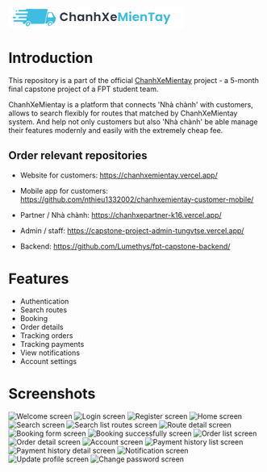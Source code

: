 ![image desc](./src/assets/logo.png)
# Introduction

This repository is a part of the official [ChanhXeMientay](https://chanhxemientay.vercel.app/) project - a 5-month final capstone project of a FPT student team.

ChanhXeMientay is a platform that connects 'Nhà chành' with customers, allows to search flexibly for routes that matched by ChanhXeMientay system. And help not only customers but also 'Nhà chành' be able manage their features modernly and easily with the extremely cheap fee.

## Order relevant repositories

- Website for customers: https://chanhxemientay.vercel.app/

- Mobile app for customers:
https://github.com/nthieu1332002/chanhxemientay-customer-mobile/

- Partner / Nhà chành: https://chanhxepartner-k16.vercel.app/

- Admin / staff: https://capstone-project-admin-tungvtse.vercel.app/

- Backend: https://github.com/Lumethys/fpt-capstone-backend/


# Features
   - Authentication
   - Search routes
   - Booking
   - Order details
   - Tracking orders
   - Tracking payments
   - View notifications
   - Account settings

# Screenshots
<p>
   <img src="https://res.cloudinary.com/dad0fircy/image/upload/v1705215581/capstone/cb484b5d-8e86-4314-a969-278d376da57f_wdbaqy.jpg" alt="Welcome screen" width="200">
   <img src="https://res.cloudinary.com/dad0fircy/image/upload/v1705216393/capstone/2_lntz6r.jpg" alt="Login screen" width="200">
   <img src="https://res.cloudinary.com/dad0fircy/image/upload/v1705216393/capstone/1_ihfdcv.jpg" alt="Register screen" width="200">
   <img src="https://res.cloudinary.com/dad0fircy/image/upload/v1705216393/capstone/3_tggrpd.jpg" alt="Home screen" width="200">
   <img src="https://res.cloudinary.com/dad0fircy/image/upload/v1705216393/capstone/4_ifxnu9.jpg" alt="Search screen" width="200">
   <img src="https://res.cloudinary.com/dad0fircy/image/upload/v1705216394/capstone/5_ymf6dj.jpg" alt="Search list routes screen" width="200">
   <img src="https://res.cloudinary.com/dad0fircy/image/upload/v1705216394/capstone/6_vawwot.jpg" alt="Route detail screen" width="200">
   <img src="https://res.cloudinary.com/dad0fircy/image/upload/v1705216394/capstone/7_r2vvs7.jpg" alt="Booking form screen" width="200">
   <img src="https://res.cloudinary.com/dad0fircy/image/upload/v1705216394/capstone/8_hhdtvv.jpg" alt="Booking successfully screen" width="200">
   <img src="https://res.cloudinary.com/dad0fircy/image/upload/v1705216394/capstone/9_tj6pfc.jpg" alt="Order list screen" width="200">
   <img src="https://res.cloudinary.com/dad0fircy/image/upload/v1705216394/capstone/10_gsbuyl.jpg" alt="Order detail screen" width="200">
   <img src="https://res.cloudinary.com/dad0fircy/image/upload/v1705216395/capstone/13_ezn82r.jpg" alt="Account screen" width="200">
   <img src="https://res.cloudinary.com/dad0fircy/image/upload/v1705216395/capstone/11_fpd6j5.jpg" alt="Payment history list screen" width="200">
   <img src="https://res.cloudinary.com/dad0fircy/image/upload/v1705216395/capstone/12_wuqtj3.jpg" alt="Payment history detail screen" width="200">
   <img src="https://res.cloudinary.com/dad0fircy/image/upload/v1705216395/capstone/14_x8ryu9.jpg" alt="Notification screen" width="200">
   <img src="https://res.cloudinary.com/dad0fircy/image/upload/v1705217099/capstone/15_mdfgtl.jpg" alt="Update profile screen" width="200">
   <img src="https://res.cloudinary.com/dad0fircy/image/upload/v1705217099/capstone/16_xm2fee.jpg" alt="Change password screen" width="200">
</p>

